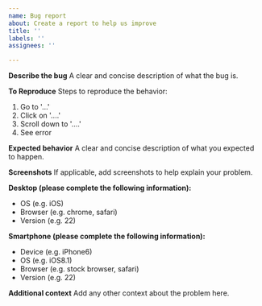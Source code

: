 ```yaml
---
name: Bug report
about: Create a report to help us improve
title: ''
labels: ''
assignees: ''

---
```


**Describe the bug**
A clear and concise description of what the bug is.

**To Reproduce**
Steps to reproduce the behavior:
1. Go to '...'
2. Click on '....'
3. Scroll down to '....'
4. See error

**Expected behavior**
A clear and concise description of what you expected to happen.

**Screenshots**
If applicable, add screenshots to help explain your problem.

**Desktop (please complete the following information):**
 - OS (e.g. iOS)
 - Browser (e.g. chrome, safari)
 - Version (e.g. 22)

**Smartphone (please complete the following information):**
 - Device (e.g. iPhone6)
 - OS (e.g. iOS8.1)
 - Browser (e.g. stock browser, safari)
 - Version (e.g. 22)

**Additional context**
Add any other context about the problem here.
